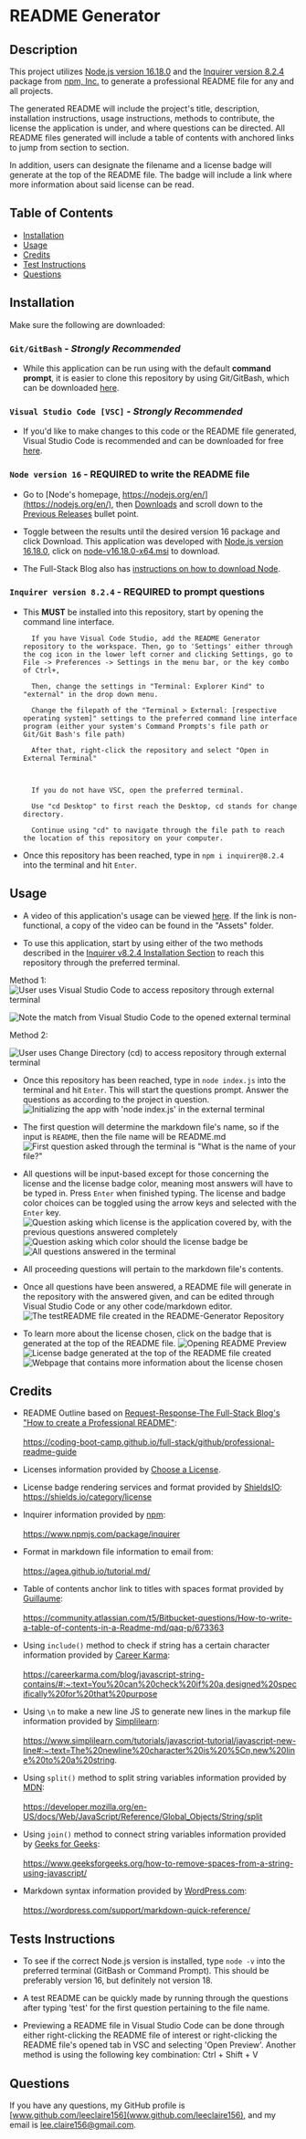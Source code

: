 # README Generator


## Description

This project utilizes [Node.js version 16.18.0](https://nodejs.org/en/) and the [Inquirer version 8.2.4](https://www.npmjs.com/package/inquirer) package from [npm, Inc.](https://www.npmjs.com/) to generate a professional README file for any and all projects.

The generated README will include the project's title, description, installation instructions, usage instructions, methods to contribute, the license the application is under, and where questions can be directed. All README files generated will include a table of contents with anchored links to jump from section to section.

In addition, users can designate the filename and a license badge will generate at the top of the README file. The badge will include a link where more information about said license can be read.


## Table of Contents
- [Installation](#installation)
- [Usage](#usage)
- [Credits](#credits)
- [Test Instructions](#test-instructions)
- [Questions](#questions)


## Installation

Make sure the following are downloaded:

### `Git/GitBash` - *Strongly Recommended*
* While this application can be run using with the default **command prompt**, it is easier to clone this repository by using Git/GitBash, which can be downloaded [here](https://git-scm.com/downloads).

### `Visual Studio Code [VSC]` - *Strongly Recommended*

* If you'd like to make changes to this code or the README file generated, Visual Studio Code is recommended and can be downloaded for free [here](https://code.visualstudio.com/download).

### `Node version 16` - **REQUIRED** to write the README file
* Go to [Node's homepage, https://nodejs.org/en/](https://nodejs.org/en/), then [Downloads](https://nodejs.org/en/download/) and scroll down to the [Previous Releases](https://nodejs.org/en/download/releases/) bullet point. 

* Toggle between the results until the desired version 16 package and click Download. This application was developed with [Node.js version 16.18.0](https://nodejs.org/dist/v16.18.0/), click on [node-v16.18.0-x64.msi](https://nodejs.org/download/release/v16.18.0/node-v16.18.0-x64.msi) to download.

* The Full-Stack Blog also has [instructions on how to download Node](https://coding-boot-camp.github.io/full-stack/nodejs/how-to-install-nodejs).

### `Inquirer version 8.2.4` - **REQUIRED** to prompt questions

* This **MUST** be installed into this repository, start by opening the command line interface.

        If you have Visual Code Studio, add the README Generator repository to the workspace. Then, go to 'Settings' either through the cog icon in the lower left corner and clicking Settings, go to File -> Preferences -> Settings in the menu bar, or the key combo of Ctrl+,

        Then, change the settings in "Terminal: Explorer Kind" to "external" in the drop down menu.
        
        Change the filepath of the "Terminal > External: [respective operating system]" settings to the preferred command line interface program (either your system's Command Prompts's file path or Git/Git Bash's file path)

        After that, right-click the repository and select "Open in External Terminal"



        If you do not have VSC, open the preferred terminal.

        Use "cd Desktop" to first reach the Desktop, cd stands for change directory.

        Continue using "cd" to navigate through the file path to reach the location of this repository on your computer.

* Once this repository has been reached, type in `npm i inquirer@8.2.4` into the terminal and hit `Enter`.


## Usage

* A video of this application's usage can be viewed [here](#link-to-be-inserted). If the link is non-functional, a copy of the video can be found in the "Assets" folder.

* To use this application, start by using either of the two methods described in the [Inquirer v8.2.4 Installation Section](#inquirer-version-824---required-to-prompt-questions) to reach this repository through the preferred terminal.

Method 1:
![User uses Visual Studio Code to access repository through external terminal](./Assets/Screenshots/External-Terminal-Method-1-1.PNG)

![Note the match from Visual Studio Code to the opened external terminal](./Assets/Screenshots/External-Terminal-Method-1-2.PNG)

Method 2:

![User uses Change Directory (cd) to access repository through external terminal](./Assets/Screenshots/External-Terminal-Method-2.PNG)

* Once this repository has been reached, type in `node index.js` into the terminal and hit `Enter`. This will start the questions prompt. Answer the questions as according to the project in question.
![Initializing the app with 'node index.js' in the external terminal](./Assets/Screenshots/External-Terminal-Initializing.PNG)

* The first question will determine the markdown file's name, so if the input is `README`, then the file name will be README.md
![First question asked through the terminal is "What is the name of your file?"](./Assets/Screenshots/External-Terminal-Question-1.PNG)

* All questions will be input-based except for those concerning the license and the license badge color, meaning most answers will have to be typed in. Press `Enter` when finished typing. The license and badge color choices can be toggled using the arrow keys and selected with the `Enter` key.
![Question asking which license is the application covered by, with the previous questions answered completely](./Assets/Screenshots/External-Terminal-Questions-Answered-1.PNG)
![Question asking which color should the license badge be](./Assets/Screenshots/External-Terminal-Questions-Color.PNG)
![All questions answered in the terminal](./Assets/Screenshots/External-Terminal-Questions-Answered-2.PNG)

* All proceeding questions will pertain to the markdown file's contents.

* Once all questions have been answered, a README file will generate in the repository with the answered given, and can be edited through Visual Studio Code or any other code/markdown editor.
![The testREADME file created in the README-Generator Repository](./Assets/Screenshots/External-Terminal-Markdown-Made.PNG)

* To learn more about the license chosen, click on the badge that is generated at the top of the README file.
![Opening README Preview](./Assets/Screenshots/README-Open-Preview.PNG)
![License badge generated at the top of the README file created](./Assets/Screenshots/README-License-Badge.PNG)
![Webpage that contains more information about the license chosen](./Assets/Screenshots/README-License-Badge-Webpage.PNG)


## Credits

* README Outline based on [Request-Response-The Full-Stack Blog's "How to create a Professional README"](https://coding-boot-camp.github.io/full-stack/):<br></br>https://coding-boot-camp.github.io/full-stack/github/professional-readme-guide

* Licenses information provided by [Choose a License](https://choosealicense.com/).

* License badge rendering services and format provided by [ShieldsIO](https://shields.io/): https://shields.io/category/license

* Inquirer information provided by [npm](https://www.npmjs.com/):<br></br>https://www.npmjs.com/package/inquirer

* Format in markdown file information to email from:<br></br>https://agea.github.io/tutorial.md/

* Table of contents anchor link to titles with spaces format provided by [Guillaume](https://community.atlassian.com/t5/user/viewprofilepage/user-id/1164328):<br></br>https://community.atlassian.com/t5/Bitbucket-questions/How-to-write-a-table-of-contents-in-a-Readme-md/qaq-p/673363

* Using `include()` method to check if string has a certain character information provided by [Career Karma](https://careerkarma.com/):<br></br>https://careerkarma.com/blog/javascript-string-contains/#:~:text=You%20can%20check%20if%20a,designed%20specifically%20for%20that%20purpose

* Using `\n` to make a new line JS to generate new lines in the markup file information provided by [Simplilearn](https://www.simplilearn.com/):<br></br>https://www.simplilearn.com/tutorials/javascript-tutorial/javascript-new-line#:~:text=The%20newline%20character%20is%20%5Cn,new%20line%20to%20a%20string.

* Using `split()` method to split string variables information provided by [MDN](https://developer.mozilla.org/en-US/):<br></br>https://developer.mozilla.org/en-US/docs/Web/JavaScript/Reference/Global_Objects/String/split

* Using `join()` method to connect string variables information provided by [Geeks for Geeks](https://www.geeksforgeeks.org/):<br></br>https://www.geeksforgeeks.org/how-to-remove-spaces-from-a-string-using-javascript/

* Markdown syntax information provided by [WordPress.com](https://wordpress.com/):<br></br>https://wordpress.com/support/markdown-quick-reference/


## Tests Instructions

* To see if the correct Node.js version is installed, type `node -v` into the preferred terminal (GitBash or Command Prompt). This should be preferably version 16, but definitely not version 18.

* A test README can be quickly made by running through the questions after typing 'test' for the first question pertaining to the file name.

* Previewing a README file in Visual Studio Code can be done through either right-clicking the README file of interest or right-clicking the README file's opened tab in VSC and selecting 'Open Preview'. Another method is using the following key combination: Ctrl + Shift + V


## Questions
If you have any questions, my GitHub profile is [www.github.com/leeclaire156](www.github.com/leeclaire156), and my email is [lee.claire156@gmail.com](mailto:lee.claire156@gmail.com).